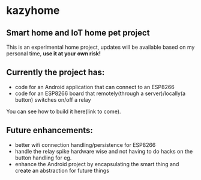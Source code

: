 # kazyhome
## Smart home and IoT home pet project


This is an experimental home project, updates will be available based on my personal time, **use it at your own risk!**

## Currently the project has:
- code for an Android application that can connect to an ESP8266
- code for an ESP8266 board that remotely(through a server)/locally(a button) switches on/off a relay 


You can see how to build it here(link to come).


## Future enhancements:
- better wifi connection handling/persistence for ESP8266
- handle the relay spike hardware wise and not having to do hacks on the button handling for eg.
- enhance the Android project by encapsulating the smart thing and create an abstraction for future things
